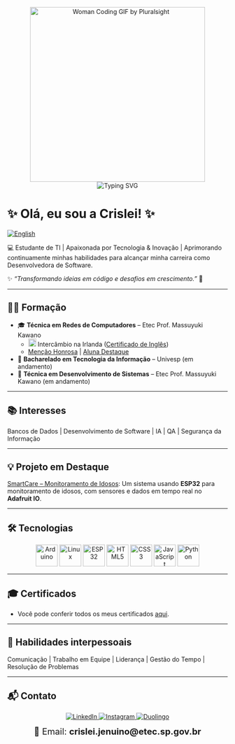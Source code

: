 <p align="center">
  <img src="https://media.giphy.com/media/L1R1tvI9svkIWwpVYr/giphy.gif" width="400" alt="Woman Coding GIF by Pluralsight"/><br/>
  <img src="https://readme-typing-svg.herokuapp.com?font=Fira+Code&size=24&pause=1000&color=A450FF&width=600&lines=&nbsp;&nbsp;&nbsp;&nbsp;&nbsp;&nbsp;&nbsp;&nbsp;&nbsp;&nbsp;&nbsp;&nbsp;&nbsp;&nbsp;&nbsp;&nbsp;&nbsp;Olá+Mundo!;&nbsp;&nbsp;&nbsp;&nbsp;&nbsp;&nbsp;Transformando+ideias+em+código.;&nbsp;&nbsp;&nbsp;&nbsp;&nbsp;&nbsp;Sempre+aprendendo+coisas+novas!" alt="Typing SVG"/>
</p>

# ✨ Olá, eu sou a Crislei! ✨

[![English](https://img.shields.io/badge/English-00529b?style=for-the-badge)](README.md)

💻 Estudante de TI | Apaixonada por Tecnologia & Inovação | Aprimorando continuamente minhas habilidades para alcançar minha carreira como Desenvolvedora de Software. 

✨ _“Transformando ideias em código e desafios em crescimento.”_ 🚀

---

## 👩‍🎓 Formação
 - 🎓 **Técnica em Redes de Computadores** – Etec Prof. Massuyuki Kawano  
   - <img src="https://cdn.jsdelivr.net/gh/hjnilsson/country-flags/svg/ie.svg" width="18"/> Intercâmbio na Irlanda ([Certificado de Inglês](certificados/General%20English%20-%20A2.jpg))  
   - [Menção Honrosa](certificados/Menção%20Honrosa.jpg) | [Aluna Destaque](certificados/Aluna%20Destaque.jpg)  
 - 🚧 **Bacharelado em Tecnologia da Informação** – Univesp (em andamento)  
 - 🚧 **Técnica em Desenvolvimento de Sistemas** – Etec Prof. Massuyuki Kawano (em andamento)  

---

## 📚 Interesses
Bancos de Dados | Desenvolvimento de Software | IA | QA | Segurança da Informação  

---

## 💡 Projeto em Destaque
[SmartCare – Monitoramento de Idosos](https://github.com/CrisleiKeliJenuino/SmartCare): Um sistema usando **ESP32** para monitoramento de idosos, com sensores e dados em tempo real no **Adafruit IO**.  

---

## 🛠️ Tecnologias  

<p align="center">
  <!-- Hardware -->
  <img src="https://cdn.jsdelivr.net/gh/devicons/devicon/icons/arduino/arduino-original.svg" width="50" alt="Arduino"/>
  <img src="https://cdn.jsdelivr.net/gh/devicons/devicon/icons/linux/linux-original.svg" width="50" alt="Linux"/>
  <img src="https://cdn.jsdelivr.net/gh/devicons/devicon/icons/embeddedc/embeddedc-original.svg" width="50" alt="ESP32"/>

  <!-- Frontend -->
  <img src="https://cdn.jsdelivr.net/gh/devicons/devicon/icons/html5/html5-original.svg" width="50" alt="HTML5"/>
  <img src="https://cdn.jsdelivr.net/gh/devicons/devicon/icons/css3/css3-original.svg" width="50" alt="CSS3"/>
  <img src="https://cdn.jsdelivr.net/gh/devicons/devicon/icons/javascript/javascript-original.svg" width="50" alt="JavaScript"/>

  <!-- Backend -->
  <img src="https://cdn.jsdelivr.net/gh/devicons/devicon/icons/python/python-original.svg" width="50" alt="Python"/>
</p>

---

## 🎓 Certificados
 - Você pode conferir todos os meus certificados [aqui](certificados/).  

---

## 🧠 Habilidades interpessoais
Comunicação | Trabalho em Equipe | Liderança | Gestão do Tempo | Resolução de Problemas  

---

## 📬 Contato

<p align="center">
  <a href="https://www.linkedin.com/in/crislei-jenuino-b3407734a/">
    <img src="https://img.shields.io/badge/-LinkedIn-blue?style=flat&logo=linkedin&logoColor=white" alt="LinkedIn"/>
  </a>
  <a href="https://instagram.com/crisleikeli">
    <img src="https://img.shields.io/badge/-Instagram-E4405F?style=flat&logo=instagram&logoColor=white" alt="Instagram"/>
  </a>
  <a href="https://www.duolingo.com/profile/ChryslleyKelly">
    <img src="https://img.shields.io/badge/-Duolingo-58CC02?style=flat&logo=duolingo&logoColor=white" alt="Duolingo"/>
  </a>
</p>

<p align="center" style="font-size:20px; margin-top:10px;">
  📧 Email: <b>crislei.jenuino@etec.sp.gov.br</b>
</p>
